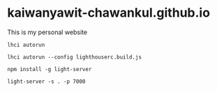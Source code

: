 # kaiwanyawit-chawankul.github.io
This is my personal website


```
lhci autorun
```

```
lhci autorun --config lighthouserc.build.js
```

```
npm install -g light-server
```

```
light-server -s . -p 7000
```